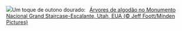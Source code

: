 ![](https://www.bing.com/th?id=OHR.GrandStaircase_PT-BR9054021787_UHD.jpg&w=1000)Um toque de outono dourado:&nbsp;&ensp;[Árvores de algodão no Monumento Nacional Grand Staircase-Escalante, Utah, EUA (© Jeff Foott/Minden Pictures)](https://www.bing.com/th?id=OHR.GrandStaircase_PT-BR9054021787_UHD.jpg)
<br><br/>
